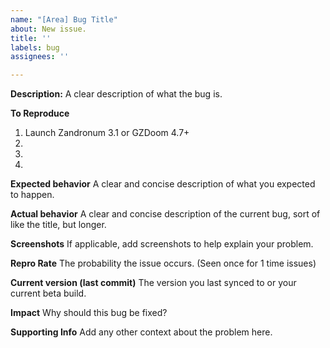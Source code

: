 ```yaml
---
name: "[Area] Bug Title"
about: New issue.
title: ''
labels: bug
assignees: ''

---
```


**Description:**
A clear description of what the bug is.

**To Reproduce**
1. Launch Zandronum 3.1 or GZDoom 4.7+
2.
3. 
4.

**Expected behavior**
A clear and concise description of what you expected to happen.

**Actual behavior**
A clear and concise description of the current bug, sort of like the title, but longer.

**Screenshots**
If applicable, add screenshots to help explain your problem.

**Repro Rate**
The probability the issue occurs. (Seen once for 1 time issues)

**Current version (last commit)**
The version you last synced to or your current beta build.

**Impact**
Why should this bug be fixed?

**Supporting Info**
Add any other context about the problem here.

